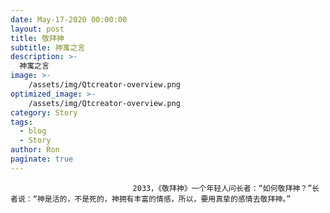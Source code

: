 ```yaml
---
date: May-17-2020 00:00:00
layout: post
title: 敬拜神
subtitle: 神寓之言
description: >-
  神寓之言
image: >-
    /assets/img/Qtcreator-overview.png
optimized_image: >-
    /assets/img/Qtcreator-overview.png
category: Story
tags:
  - blog
  - Story
author: Ron
paginate: true
---
```


							　　2033，《敬拜神》一个年轻人问长者：“如何敬拜神？”长者说：“神是活的，不是死的，神拥有丰富的情感，所以，要用真挚的感情去敬拜神。”
							
							
						